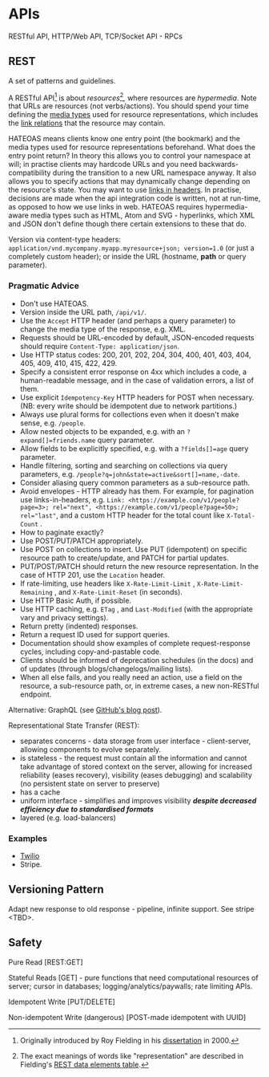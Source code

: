# APIs

RESTful API, HTTP/Web API, TCP/Socket API - RPCs

## REST

A set of patterns and guidelines.

A RESTful API[^1] is about _resources_[^2]_,_ where resources are _hypermedia_. Note that URLs are resources \(not verbs/actions\). You should spend your time defining the [media types](https://www.iana.org/assignments/media-types/media-types.xhtml) used for resource representations, which includes the [link relations](https://www.iana.org/assignments/link-relations/link-relations.xhtml) that the resource may contain.

HATEOAS means clients know one entry point \(the bookmark\) and the media types used for resource representations beforehand. What does the entry point return? In theory this allows you to control your namespace at will; in practise clients may hardcode URLs and you need backwards-compatibility during the transition to a new URL namespace anyway. It also allows you to specify actions that may dynamically change depending on the resource's state. You may want to use [links in headers](https://tools.ietf.org/html/rfc5988 "IETF RFC describing link relations between resources"). In practise, decisions are made when the api integration code is written, not at run-time, as opposed to how we use links in web. HATEOAS requires hypermedia-aware media types such as HTML, Atom and SVG - hyperlinks, which XML and JSON don't define though there certain extensions to these that do.

Version via content-type headers: `application/vnd.mycompany.myapp.myresource+json; version=1.0` \(or just a completely custom header\); or inside the URL \(hostname, **path** or query parameter\).

### Pragmatic Advice

* Don't use HATEOAS.
* Version inside the URL path, `/api/v1/`.
* Use the `Accept` HTTP header \(and perhaps a query parameter\) to change the media type of the response, e.g. XML.
* Requests should be URL-encoded by default, JSON-encoded requests should require `Content-Type: application/json`.
* Use HTTP status codes: 200, 201, 202, 204, 304, 400, 401, 403, 404, 405, 409, 410, 415, 422, 429.
* Specify a consistent error response on 4xx which includes a code, a human-readable message, and in the case of validation errors, a list of them.
* Use explicit `Idempotency-Key`  HTTP headers for POST when necessary. \(NB: every write should be idempotent due to network partitions.\)
* Always use plural forms for collections even when it doesn't make sense, e.g. `/people`.
* Allow nested objects to be expanded, e.g. with an `?expand[]=friends.name` query parameter.
* Allow fields to be explicitly specified, e.g. with a `?fields[]=age` query parameter.
* Handle filtering, sorting and searching on collections via query parameters, e.g. `/people?q=john&state=active&sort[]=name,-date`.
* Consider aliasing query common parameters as a sub-resource path.
* Avoid envelopes - HTTP already has them. For example, for pagination use links-in-headers, e.g. `Link: <https://example.com/v1/people?page=3>; rel="next", <https://example.com/v1/people?page=50>; rel="last"`, and a custom HTTP header for the total count like `X-Total-Count` .
* How to paginate exactly?
* Use POST/PUT/PATCH appropriately.
* Use POST on collections to insert. Use PUT \(idempotent\) on specific resource path to create/update, and PATCH for partial updates.
* PUT/POST/PATCH should return the new resource representation. In the case of HTTP 201, use the `Location` header.
* If rate-limiting, use headers like `X-Rate-Limit-Limit` , `X-Rate-Limit-Remaining` , and `X-Rate-Limit-Reset`  \(in seconds\).
* Use HTTP Basic Auth, if possible.
* Use HTTP caching, e.g. `ETag` , and `Last-Modified` \(with the appropriate vary and privacy settings\).
* Return pretty \(indented\) responses.
* Return a request ID used for support queries.
* Documentation should show examples of complete request-response cycles, including copy-and-pastable code.
* Clients should be informed of deprecation schedules \(in the docs\) and of updates \(through blogs/changelogs/mailing lists\).
* When all else fails, and you really need an action, use a field on the resource, a sub-resource path, or, in extreme cases, a new non-RESTful endpoint.

Alternative: GraphQL \(see [GitHub's blog post](https://githubengineering.com/the-github-graphql-api/)\).

Representational State Transfer \(REST\):

* separates concerns - data storage from user interface - client-server, allowing components to evolve separately.
* is stateless - the request must contain all the information and cannot take advantage of stored context on the server, allowing for increased reliability \(eases recovery\), visibility \(eases debugging\) and scalability \(no persistent state on server to preserve\)
* has a cache
* uniform interface - simplifies and improves visibility _**despite decreased efficiency due to standardised formats**_
* layered \(e.g. load-balancers\)

### Examples

* [Twilio](https://www.twilio.com/docs/usage/api)
* Stripe.

## Versioning Pattern

Adapt new response to old response - pipeline, infinite support. See stripe &lt;TBD&gt;.

## Safety

Pure Read \[REST:GET\]

Stateful Reads \[GET\] - pure functions that need computational resources of server; cursor in databases; logging/analytics/paywalls; rate limiting APIs.

Idempotent Write \[PUT/DELETE\]

Non-idempotent Write \(dangerous\) \[POST-made idempotent with UUID\]



[^1]: Originally introduced by Roy Fielding in his [dissertation](https://www.ics.uci.edu/~fielding/pubs/dissertation/rest_arch_style.htm) in 2000.

[^2]: The exact meanings of words like "representation" are described in Fielding's [REST data elements table](https://www.ics.uci.edu/~fielding/pubs/dissertation/rest_arch_style.htm#tab_5_1).

